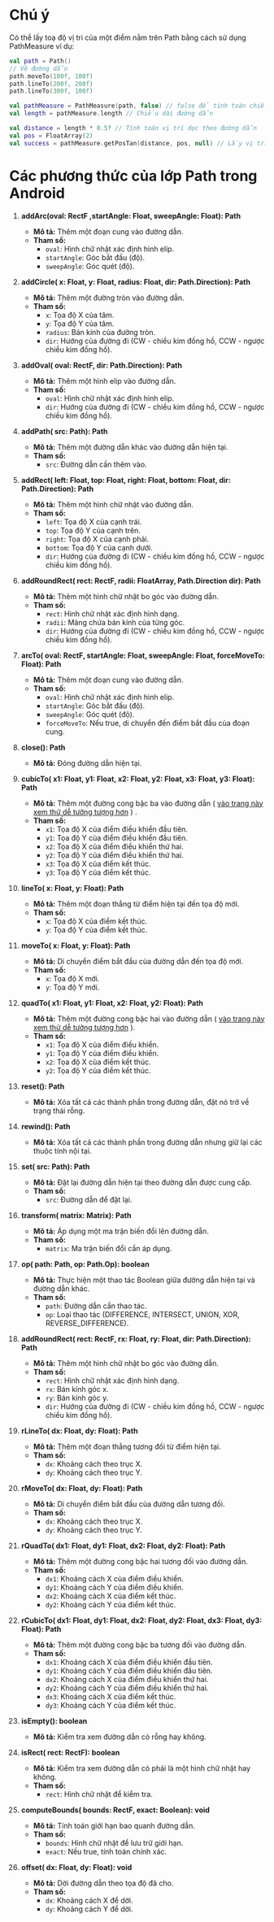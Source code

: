 # Chú ý
Có thể lấy toạ độ vị tri của một điểm nằm trên Path bằng cách sử dụng PathMeasure ví dụ:

```kotlin
val path = Path()
// Vẽ đường dẫn
path.moveTo(100f, 100f)
path.lineTo(200f, 200f)
path.lineTo(300f, 100f)

val pathMeasure = PathMeasure(path, false) // false để tính toán chiều dài chính xác
val length = pathMeasure.length // Chiều dài đường dẫn

val distance = length * 0.5f // Tính toán vị trí dọc theo đường dẫn
val pos = FloatArray(2)
val success = pathMeasure.getPosTan(distance, pos, null) // Lấy vị trí ở khoảng cách `distance` trả về giá trị trong `pos`

```


# Các phương thức của lớp Path trong Android

1. **addArc(oval: RectF ,startAngle: Float, sweepAngle: Float): Path**
   - **Mô tả:** Thêm một đoạn cung vào đường dẫn.
   - **Tham số:**
     - `oval`: Hình chữ nhật xác định hình elip.
     - `startAngle`: Góc bắt đầu (độ).
     - `sweepAngle`: Góc quét (độ).
   
2. **addCircle( x: Float, y: Float, radius: Float, dir: Path.Direction): Path**
   - **Mô tả:** Thêm một đường tròn vào đường dẫn.
   - **Tham số:**
     - `x`: Tọa độ X của tâm.
     - `y`: Tọa độ Y của tâm.
     - `radius`: Bán kính của đường tròn.
     - `dir`: Hướng của đường đi (CW - chiều kim đồng hồ, CCW - ngược chiều kim đồng hồ).

3. **addOval( oval: RectF, dir: Path.Direction): Path**
   - **Mô tả:** Thêm một hình elip vào đường dẫn.
   - **Tham số:**
     - `oval`: Hình chữ nhật xác định hình elip.
     - `dir`: Hướng của đường đi (CW - chiều kim đồng hồ, CCW - ngược chiều kim đồng hồ).

4. **addPath( src: Path): Path**
   - **Mô tả:** Thêm một đường dẫn khác vào đường dẫn hiện tại.
   - **Tham số:**
     - `src`: Đường dẫn cần thêm vào.

5. **addRect( left: Float, top: Float, right: Float, bottom: Float, dir: Path.Direction): Path**
   - **Mô tả:** Thêm một hình chữ nhật vào đường dẫn.
   - **Tham số:**
     - `left`: Tọa độ X của cạnh trái.
     - `top`: Tọa độ Y của cạnh trên.
     - `right`: Tọa độ X của cạnh phải.
     - `bottom`: Tọa độ Y của cạnh dưới.
     - `dir`: Hướng của đường đi (CW - chiều kim đồng hồ, CCW - ngược chiều kim đồng hồ).

6. **addRoundRect( rect: RectF, radii: FloatArray, Path.Direction dir): Path**
   - **Mô tả:** Thêm một hình chữ nhật bo góc vào đường dẫn.
   - **Tham số:**
     - `rect`: Hình chữ nhật xác định hình dạng.
     - `radii`: Mảng chứa bán kính của từng góc.
     - `dir`: Hướng của đường đi (CW - chiều kim đồng hồ, CCW - ngược chiều kim đồng hồ).

7. **arcTo( oval: RectF, startAngle: Float, sweepAngle: Float, forceMoveTo: Float): Path**
   - **Mô tả:** Thêm một đoạn cung vào đường dẫn.
   - **Tham số:**
     - `oval`: Hình chữ nhật xác định hình elip.
     - `startAngle`: Góc bắt đầu (độ).
     - `sweepAngle`: Góc quét (độ).
     - `forceMoveTo`: Nếu true, di chuyển đến điểm bắt đầu của đoạn cung.

8. **close(): Path**
   - **Mô tả:** Đóng đường dẫn hiện tại.

9. **cubicTo( x1: Float, y1: Float, x2: Float, y2: Float, x3: Float, y3: Float): Path**
   - **Mô tả:** Thêm một đường cong bậc ba vào đường dẫn ( [vào trang này xem thử dễ tưởng tượng hơn](https://math.hws.edu/eck/cs424/notes2013/canvas/bezier.html) ) .
   - **Tham số:**
     - `x1`: Tọa độ X của điểm điều khiển đầu tiên.
     - `y1`: Tọa độ Y của điểm điều khiển đầu tiên.
     - `x2`: Tọa độ X của điểm điều khiển thứ hai.
     - `y2`: Tọa độ Y của điểm điều khiển thứ hai.
     - `x3`: Tọa độ X của điểm kết thúc.
     - `y3`: Tọa độ Y của điểm kết thúc.

10. **lineTo( x: Float, y: Float): Path**
    - **Mô tả:** Thêm một đoạn thẳng từ điểm hiện tại đến tọa độ mới.
    - **Tham số:**
      - `x`: Tọa độ X của điểm kết thúc.
      - `y`: Tọa độ Y của điểm kết thúc.

11. **moveTo( x: Float, y: Float): Path**
    - **Mô tả:** Di chuyển điểm bắt đầu của đường dẫn đến tọa độ mới.
    - **Tham số:**
      - `x`: Tọa độ X mới.
      - `y`: Tọa độ Y mới.

12. **quadTo( x1: Float, y1: Float, x2: Float, y2: Float): Path**
    - **Mô tả:** Thêm một đường cong bậc hai vào đường dẫn ( [vào trang này xem thử dễ tưởng tượng hơn](https://math.hws.edu/eck/cs424/notes2013/canvas/bezier.html) ).
    - **Tham số:**
      - `x1`: Tọa độ X của điểm điều khiển.
      - `y1`: Tọa độ Y của điểm điều khiển.
      - `x2`: Tọa độ X của điểm kết thúc.
      - `y2`: Tọa độ Y của điểm kết thúc.

13. **reset(): Path**
    - **Mô tả:** Xóa tất cả các thành phần trong đường dẫn, đặt nó trở về trạng thái rỗng.

14. **rewind(): Path**
    - **Mô tả:** Xóa tất cả các thành phần trong đường dẫn nhưng giữ lại các thuộc tính nội tại.

15. **set( src: Path): Path**
    - **Mô tả:** Đặt lại đường dẫn hiện tại theo đường dẫn được cung cấp.
    - **Tham số:**
      - `src`: Đường dẫn để đặt lại.

16. **transform( matrix: Matrix): Path**
    - **Mô tả:** Áp dụng một ma trận biến đổi lên đường dẫn.
    - **Tham số:**
      - `matrix`: Ma trận biến đổi cần áp dụng.

17. **op( path: Path, op: Path.Op): boolean**
    - **Mô tả:** Thực hiện một thao tác Boolean giữa đường dẫn hiện tại và đường dẫn khác.
    - **Tham số:**
      - `path`: Đường dẫn cần thao tác.
      - `op`: Loại thao tác (DIFFERENCE, INTERSECT, UNION, XOR, REVERSE_DIFFERENCE).

18. **addRoundRect( rect: RectF, rx: Float, ry: Float, dir: Path.Direction): Path**
    - **Mô tả:** Thêm một hình chữ nhật bo góc vào đường dẫn.
    - **Tham số:**
      - `rect`: Hình chữ nhật xác định hình dạng.
      - `rx`: Bán kính góc x.
      - `ry`: Bán kính góc y.
      - `dir`: Hướng của đường đi (CW - chiều kim đồng hồ, CCW - ngược chiều kim đồng hồ).

19. **rLineTo( dx: Float, dy: Float): Path**
    - **Mô tả:** Thêm một đoạn thẳng tương đối từ điểm hiện tại.
    - **Tham số:**
      - `dx`: Khoảng cách theo trục X.
      - `dy`: Khoảng cách theo trục Y.

20. **rMoveTo( dx: Float, dy: Float): Path**
    - **Mô tả:** Di chuyển điểm bắt đầu của đường dẫn tương đối.
    - **Tham số:**
      - `dx`: Khoảng cách theo trục X.
      - `dy`: Khoảng cách theo trục Y.

21. **rQuadTo( dx1: Float, dy1: Float, dx2: Float, dy2: Float): Path**
    - **Mô tả:** Thêm một đường cong bậc hai tương đối vào đường dẫn.
    - **Tham số:**
      - `dx1`: Khoảng cách X của điểm điều khiển.
      - `dy1`: Khoảng cách Y của điểm điều khiển.
      - `dx2`: Khoảng cách X của điểm kết thúc.
      - `dy2`: Khoảng cách Y của điểm kết thúc.

22. **rCubicTo( dx1: Float, dy1: Float, dx2: Float, dy2: Float, dx3: Float, dy3: Float): Path**
    - **Mô tả:** Thêm một đường cong bậc ba tương đối vào đường dẫn.
    - **Tham số:**
      - `dx1`: Khoảng cách X của điểm điều khiển đầu tiên.
      - `dy1`: Khoảng cách Y của điểm điều khiển đầu tiên.
      - `dx2`: Khoảng cách X của điểm điều khiển thứ hai.
      - `dy2`: Khoảng cách Y của điểm điều khiển thứ hai.
      - `dx3`: Khoảng cách X của điểm kết thúc.
      - `dy3`: Khoảng cách Y của điểm kết thúc.

23. **isEmpty(): boolean**
    - **Mô tả:** Kiểm tra xem đường dẫn có rỗng hay không.

24. **isRect( rect: RectF): boolean**
    - **Mô tả:** Kiểm tra xem đường dẫn có phải là một hình chữ nhật hay không.
    - **Tham số:**
      - `rect`: Hình chữ nhật để kiểm tra.

25. **computeBounds( bounds: RectF, exact: Boolean): void**
    - **Mô tả:** Tính toán giới hạn bao quanh đường dẫn.
    - **Tham số:**
      - `bounds`: Hình chữ nhật để lưu trữ giới hạn.
      - `exact`: Nếu true, tính toán chính xác.

26. **offset( dx: Float, dy: Float): void**
    - **Mô tả:** Dời đường dẫn theo tọa độ đã cho.
    - **Tham số:**
      - `dx`: Khoảng cách X để dời.
      - `dy`: Khoảng cách Y để dời.
